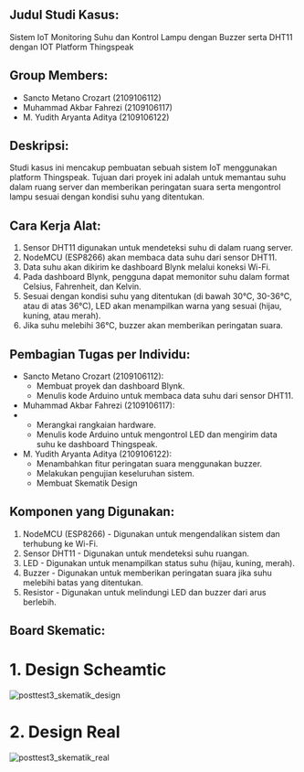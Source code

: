 ## Judul Studi Kasus:
Sistem IoT Monitoring Suhu dan Kontrol Lampu dengan Buzzer serta DHT11 dengan IOT Platform Thingspeak

## Group Members:
- Sancto Metano Crozart (2109106112)
- Muhammad Akbar Fahrezi (2109106117)
- M. Yudith Aryanta Aditya (2109106122)

## Deskripsi:
Studi kasus ini mencakup pembuatan sebuah sistem IoT menggunakan platform Thingspeak. Tujuan dari proyek ini adalah untuk memantau suhu dalam ruang server dan memberikan peringatan suara serta mengontrol lampu sesuai dengan kondisi suhu yang ditentukan.

## Cara Kerja Alat:
1. Sensor DHT11 digunakan untuk mendeteksi suhu di dalam ruang server.
2. NodeMCU (ESP8266) akan membaca data suhu dari sensor DHT11.
3. Data suhu akan dikirim ke dashboard Blynk melalui koneksi Wi-Fi.
4. Pada dashboard Blynk, pengguna dapat memonitor suhu dalam format Celsius, Fahrenheit, dan Kelvin.
5. Sesuai dengan kondisi suhu yang ditentukan (di bawah 30°C, 30-36°C, atau di atas 36°C), LED akan menampilkan warna yang sesuai (hijau, kuning, atau merah).
6. Jika suhu melebihi 36°C, buzzer akan memberikan peringatan suara.

## Pembagian Tugas per Individu:
- Sancto Metano Crozart (2109106112):
  - Membuat proyek dan dashboard Blynk.
  - Menulis kode Arduino untuk membaca data suhu dari sensor DHT11.
- Muhammad Akbar Fahrezi (2109106117):
- - Merangkai rangkaian hardware.
  - Menulis kode Arduino untuk mengontrol LED dan mengirim data suhu ke dashboard Thingspeak.
- M. Yudith Aryanta Aditya (2109106122):
  - Menambahkan fitur peringatan suara menggunakan buzzer.
  - Melakukan pengujian keseluruhan sistem.
  - Membuat Skematik Design

## Komponen yang Digunakan:
1. NodeMCU (ESP8266) - Digunakan untuk mengendalikan sistem dan terhubung ke Wi-Fi.
2. Sensor DHT11 - Digunakan untuk mendeteksi suhu ruangan.
3. LED - Digunakan untuk menampilkan status suhu (hijau, kuning, merah).
4. Buzzer - Digunakan untuk memberikan peringatan suara jika suhu melebihi batas yang ditentukan.
5. Resistor - Digunakan untuk melindungi LED dan buzzer dari arus berlebih.


## Board Skematic:

# 1. Design Scheamtic
![posttest3_skematik_design](https://github.com/yudthadtyaaa/-posttest1-praktikum-iot-unmul-2024/assets/95072812/b2353de5-af65-42d8-944a-9dbf40156629)

# 2. Design Real
![posttest3_skematik_real](https://github.com/yudthadtyaaa/-posttest1-praktikum-iot-unmul-2024/assets/95072812/4cc45081-9d16-4ae6-b85e-5a307a16511d)
